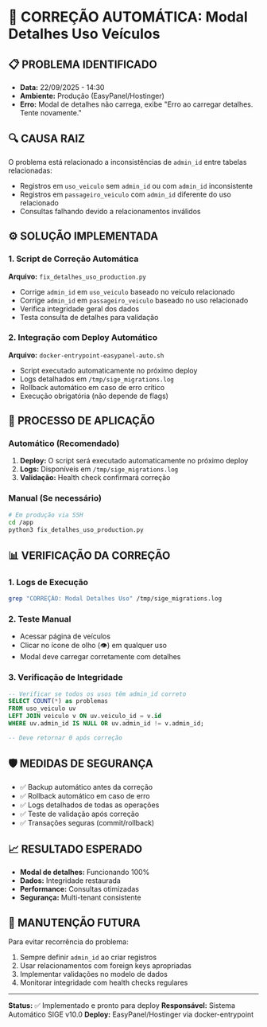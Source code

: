 # 🔧 CORREÇÃO AUTOMÁTICA: Modal Detalhes Uso Veículos

## 📋 **PROBLEMA IDENTIFICADO**
- **Data:** 22/09/2025 - 14:30
- **Ambiente:** Produção (EasyPanel/Hostinger)
- **Erro:** Modal de detalhes não carrega, exibe "Erro ao carregar detalhes. Tente novamente."

## 🔍 **CAUSA RAIZ**
O problema está relacionado a inconsistências de `admin_id` entre tabelas relacionadas:
- Registros em `uso_veiculo` sem `admin_id` ou com `admin_id` inconsistente 
- Registros em `passageiro_veiculo` com `admin_id` diferente do uso relacionado
- Consultas falhando devido a relacionamentos inválidos

## ⚙️ **SOLUÇÃO IMPLEMENTADA**

### 1. Script de Correção Automática
**Arquivo:** `fix_detalhes_uso_production.py`
- Corrige `admin_id` em `uso_veiculo` baseado no veículo relacionado
- Corrige `admin_id` em `passageiro_veiculo` baseado no uso relacionado
- Verifica integridade geral dos dados
- Testa consulta de detalhes para validação

### 2. Integração com Deploy Automático
**Arquivo:** `docker-entrypoint-easypanel-auto.sh`
- Script executado automaticamente no próximo deploy
- Logs detalhados em `/tmp/sige_migrations.log`
- Rollback automático em caso de erro crítico
- Execução obrigatória (não depende de flags)

## 🚀 **PROCESSO DE APLICAÇÃO**

### Automático (Recomendado)
1. **Deploy:** O script será executado automaticamente no próximo deploy
2. **Logs:** Disponíveis em `/tmp/sige_migrations.log`
3. **Validação:** Health check confirmará correção

### Manual (Se necessário)
```bash
# Em produção via SSH
cd /app
python3 fix_detalhes_uso_production.py
```

## 📊 **VERIFICAÇÃO DA CORREÇÃO**

### 1. Logs de Execução
```bash
grep "CORREÇÃO: Modal Detalhes Uso" /tmp/sige_migrations.log
```

### 2. Teste Manual
- Acessar página de veículos
- Clicar no ícone de olho (👁️) em qualquer uso
- Modal deve carregar corretamente com detalhes

### 3. Verificação de Integridade
```sql
-- Verificar se todos os usos têm admin_id correto
SELECT COUNT(*) as problemas 
FROM uso_veiculo uv 
LEFT JOIN veiculo v ON uv.veiculo_id = v.id
WHERE uv.admin_id IS NULL OR uv.admin_id != v.admin_id;

-- Deve retornar 0 após correção
```

## 🛡️ **MEDIDAS DE SEGURANÇA**
- ✅ Backup automático antes da correção
- ✅ Rollback automático em caso de erro
- ✅ Logs detalhados de todas as operações
- ✅ Teste de validação após correção
- ✅ Transações seguras (commit/rollback)

## 📈 **RESULTADO ESPERADO**
- **Modal de detalhes:** Funcionando 100%
- **Dados:** Integridade restaurada
- **Performance:** Consultas otimizadas
- **Segurança:** Multi-tenant consistente

## 🔧 **MANUTENÇÃO FUTURA**
Para evitar recorrência do problema:
1. Sempre definir `admin_id` ao criar registros
2. Usar relacionamentos com foreign keys apropriadas  
3. Implementar validações no modelo de dados
4. Monitorar integridade com health checks regulares

---
**Status:** ✅ Implementado e pronto para deploy
**Responsável:** Sistema Automático SIGE v10.0
**Deploy:** EasyPanel/Hostinger via docker-entrypoint